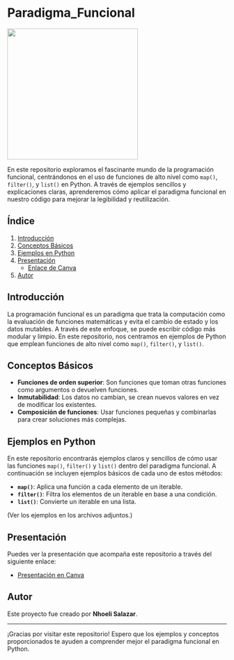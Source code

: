 
# Paradigma_Funcional

<img src="https://img.freepik.com/vector-gratis/plantilla-pagina-web-codigo_24908-78070.jpg?t=st=1738844273~exp=1738847873~hmac=d35049cb46ed50286986ea9f2c49789332265b646d5d8e2d7a53fb26231695fd&w=740" width="300">

En este repositorio exploramos el fascinante mundo de la programación funcional, centrándonos en el uso de funciones de alto nivel como `map()`, `filter()`, y `list()` en Python. A través de ejemplos sencillos y explicaciones claras, aprenderemos cómo aplicar el paradigma funcional en nuestro código para mejorar la legibilidad y reutilización.

## Índice
1. [Introducción](#introducción)
2. [Conceptos Básicos](#conceptos-básicos)
3. [Ejemplos en Python](#ejemplos-en-python)
4. [Presentación](#presentación)
    - [Enlace de Canva](#enlace-de-canva)
6. [Autor](#autor)

## Introducción

La programación funcional es un paradigma que trata la computación como la evaluación de funciones matemáticas y evita el cambio de estado y los datos mutables. A través de este enfoque, se puede escribir código más modular y limpio. En este repositorio, nos centramos en ejemplos de Python que emplean funciones de alto nivel como `map()`, `filter()`, y `list()`.

## Conceptos Básicos

- **Funciones de orden superior**: Son funciones que toman otras funciones como argumentos o devuelven funciones.
- **Inmutabilidad**: Los datos no cambian, se crean nuevos valores en vez de modificar los existentes.
- **Composición de funciones**: Usar funciones pequeñas y combinarlas para crear soluciones más complejas.

## Ejemplos en Python

En este repositorio encontrarás ejemplos claros y sencillos de cómo usar las funciones `map()`, `filter()` y `list()` dentro del paradigma funcional. A continuación se incluyen ejemplos básicos de cada uno de estos métodos:

- **`map()`**: Aplica una función a cada elemento de un iterable.
- **`filter()`**: Filtra los elementos de un iterable en base a una condición.
- **`list()`**: Convierte un iterable en una lista.

(Ver los ejemplos en los archivos adjuntos.)

## Presentación

Puedes ver la presentación que acompaña este repositorio a través del siguiente enlace:

- [Presentación en Canva](https://www.canva.com/design/DAGeUnuLUIo/UyBPx6Jfyvj01b34sxDPyQ/view?utm_content=DAGeUnuLUIo&utm_campaign=designshare&utm_medium=link2&utm_source=uniquelinks&utlId=hfa265308d9)


## Autor

Este proyecto fue creado por **Nhoeli Salazar**.

---

¡Gracias por visitar este repositorio! Espero que los ejemplos y conceptos proporcionados te ayuden a comprender mejor el paradigma funcional en Python.
